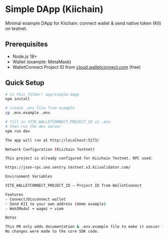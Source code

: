 # Simple DApp (Kiichain)

Minimal example DApp for Kiichain: connect wallet & send native token (KII) on testnet.

## Prerequisites
- Node.js 18+
- Wallet (example: MetaMask)
- WalletConnect Project ID from [cloud.walletconnect.com](https://cloud.walletconnect.com) (free)

## Quick Setup
```bash
# in this folder: app/simple-dapp
npm install

# create .env file from example
cp .env.example .env

# fill in VITE_WALLETCONNECT_PROJECT_ID in .env
# then run the dev server
npm run dev

The app will run at http://localhost:5173/

Network Configuration (Kiichain Testnet)

This project is already configured for Kiichain Testnet. RPC used:

https://json-rpc.uno.sentry.testnet.v3.kiivalidator.com/

Environment Variables

VITE_WALLETCONNECT_PROJECT_ID — Project ID from WalletConnect

Features
- Connect/Disconnect wallet
- Send KII to your own address (demo example)
- Web3Modal + wagmi + viem

Notes

This PR only adds documentation & .env.example file to make it easier for developers to run this example locally.
No changes were made to the core SDK code.